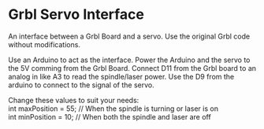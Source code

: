 # Grbl Servo Interface
An interface between a Grbl Board and a servo.
Use the original Grbl code without modifications.

Use an Arduino to act as the interface.
Power the Arduino and the servo to the 5V comming from the Grbl Board.
Connect D11 from the Grbl board to an analog in like A3 to read the spindle/laser power.
Use the D9 from the arduino to connect to the signal of the servo.

Change these values to suit your needs:\
int maxPosition = 55; // When the spindle is turning or laser is on\
int minPosition = 10; // When both the spindle and laser are off
